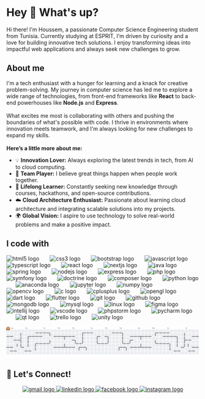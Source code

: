 <h1 align="left">Hey 👋 What's up?</h1>

<p align="left">
Hi there! I'm Houssem, a passionate Computer Science Engineering student from Tunisia. Currently studying at ESPRIT, I'm driven by curiosity and a love for building innovative tech solutions. I enjoy transforming ideas into impactful web applications and always seek new challenges to grow.
</p>

<h2 align="left">About me</h2>

<p align="left">
I'm a tech enthusiast with a hunger for learning and a knack for creative problem-solving. My journey in computer science has led me to explore a wide range of technologies, from front-end frameworks like <b>React</b> to back-end powerhouses like <b>Node.js</b> and <b>Express</b>. <br><br>
What excites me most is collaborating with others and pushing the boundaries of what's possible with code. I thrive in environments where innovation meets teamwork, and I'm always looking for new challenges to expand my skills.<br><br>
<b>Here’s a little more about me:</b>
<ul>
<li>💡 <b>Innovation Lover:</b> Always exploring the latest trends in tech, from AI to cloud computing.</li>
<li>🤝 <b>Team Player:</b> I believe great things happen when people work together.</li>
<li>🌱 <b>Lifelong Learner:</b> Constantly seeking new knowledge through courses, hackathons, and open-source contributions.</li>
<li>☁️ <b>Cloud Architecture Enthusiast:</b> Passionate about learning cloud architecture and integrating scalable solutions into my projects.</li>
<li>🌍 <b>Global Vision:</b> I aspire to use technology to solve real-world problems and make a positive impact.</li>
</ul>
</p>

<h2 align="left">I code with</h2>
<div align="left">
  <img src="https://cdn.jsdelivr.net/gh/devicons/devicon/icons/html5/html5-original.svg" width="40" alt="html5 logo" />
  <img width="20" />
  <img src="https://cdn.jsdelivr.net/gh/devicons/devicon/icons/css3/css3-original.svg" width="40" alt="css3 logo" />
  <img width="20" />
  <img src="https://cdn.jsdelivr.net/gh/devicons/devicon/icons/bootstrap/bootstrap-original.svg" width="40" alt="bootstrap logo" />
  <img width="20" />
  <img src="https://cdn.jsdelivr.net/gh/devicons/devicon/icons/javascript/javascript-original.svg" width="40" alt="javascript logo" />
  <img width="20" />
  <img src="https://cdn.simpleicons.org/typescript/3178C6" wwidth="40" alt="typescript logo" />
  <img width="20" />
  <img src="https://cdn.jsdelivr.net/gh/devicons/devicon/icons/react/react-original.svg" wwidth="40" alt="react logo" />
  <img width="20" />
  <img src="https://cdn.jsdelivr.net/gh/devicons/devicon/icons/nextjs/nextjs-original.svg" width="40" alt="nextjs logo" />
  <img width="20" />
  <img src="https://cdn.jsdelivr.net/gh/devicons/devicon/icons/java/java-original.svg" wwidth="40" alt="java logo" />
  <img width="20" />
  <img src="https://cdn.jsdelivr.net/gh/devicons/devicon/icons/spring/spring-original.svg" width="40" alt="spring logo" />
  <img width="20" />
  <img src="https://cdn.jsdelivr.net/gh/devicons/devicon/icons/nodejs/nodejs-original.svg" width="40" alt="nodejs logo" />
  <img width="20" />
  <img src="https://cdn.jsdelivr.net/gh/devicons/devicon/icons/express/express-original.svg" width="40" alt="express logo" />
  <img width="20" />
  <img src="https://cdn.jsdelivr.net/gh/devicons/devicon/icons/php/php-original.svg" width="40" alt="php logo" />
  <img width="20" />
  <img src="https://cdn.jsdelivr.net/gh/devicons/devicon/icons/symfony/symfony-original.svg" width="40" alt="symfony logo" />
  <img width="20" />
  <img src="https://cdn.jsdelivr.net/gh/devicons/devicon/icons/doctrine/doctrine-original.svg" width="40" alt="doctrine logo" />
  <img width="20" />
  <img src="https://cdn.jsdelivr.net/gh/devicons/devicon/icons/composer/composer-original.svg" width="40" alt="composer logo" />
  <img width="20" />
  <img src="https://cdn.jsdelivr.net/gh/devicons/devicon/icons/python/python-original.svg" width="40" alt="python logo" />
  <img width="20" />
  <img src="https://cdn.jsdelivr.net/gh/devicons/devicon/icons/anaconda/anaconda-original.svg" width="40" alt="anaconda logo" />
  <img width="20" />
  <img src="https://cdn.jsdelivr.net/gh/devicons/devicon/icons/jupyter/jupyter-original.svg" width="40" alt="jupyter logo" />
  <img width="20" />
  <img src="https://cdn.jsdelivr.net/gh/devicons/devicon/icons/numpy/numpy-original.svg" width="40" alt="numpy logo" />
  <img width="20" />
  <img src="https://cdn.jsdelivr.net/gh/devicons/devicon/icons/opencv/opencv-original.svg" width="40" alt="opencv logo" />
  <img width="20" />
  <img src="https://cdn.jsdelivr.net/gh/devicons/devicon/icons/c/c-original.svg" width="40" alt="c logo" />
  <img width="20" />
  <img src="https://cdn.jsdelivr.net/gh/devicons/devicon/icons/cplusplus/cplusplus-original.svg" width="40" alt="cplusplus logo" />
  <img width="20" />
  <img src="https://cdn.jsdelivr.net/gh/devicons/devicon/icons/opengl/opengl-original.svg" width="40" alt="opengl logo" />
  <img width="20" />
  <img src="https://cdn.jsdelivr.net/gh/devicons/devicon/icons/dart/dart-original.svg" width="40" alt="dart logo" />
  <img width="20" />
  <img src="https://cdn.jsdelivr.net/gh/devicons/devicon/icons/flutter/flutter-original.svg" width="40" alt="flutter logo" />
  <img width="20" />
  <img src="https://cdn.jsdelivr.net/gh/devicons/devicon/icons/git/git-original.svg" width="40" alt="git logo" />
  <img width="20" />
  <img src="https://cdn.jsdelivr.net/gh/devicons/devicon/icons/github/github-original.svg" width="40" alt="github logo" />
  <img width="20" />
  <img src="https://cdn.jsdelivr.net/gh/devicons/devicon/icons/mongodb/mongodb-original.svg" width="40" alt="mongodb logo" />
  <img width="20" />
  <img src="https://cdn.jsdelivr.net/gh/devicons/devicon/icons/mysql/mysql-original.svg" width="40" alt="mysql logo" />
  <img width="20" />
  <img src="https://cdn.jsdelivr.net/gh/devicons/devicon/icons/linux/linux-original.svg" width="28" alt="linux logo" />
  <img width="20" />
  <img src="https://cdn.jsdelivr.net/gh/devicons/devicon/icons/figma/figma-original.svg" width="40" alt="figma logo" />
  <img width="20" />
  <img src="https://cdn.jsdelivr.net/gh/devicons/devicon/icons/intellij/intellij-original.svg" width="40" alt="intellij logo" />
  <img width="20" />
  <img src="https://cdn.jsdelivr.net/gh/devicons/devicon/icons/vscode/vscode-original.svg" width="40" alt="vscode logo" />
  <img width="20" />
  <img src="https://cdn.jsdelivr.net/gh/devicons/devicon/icons/phpstorm/phpstorm-original.svg" width="40" alt="phpstorm logo" />
  <img width="20" />
  <img src="https://cdn.jsdelivr.net/gh/devicons/devicon/icons/pycharm/pycharm-original.svg" width="40" alt="pycharm logo" />
  <img width="20" />
  <img src="https://cdn.jsdelivr.net/gh/devicons/devicon/icons/qt/qt-original.svg" width="40" alt="qt logo" />
  <img width="20" />
  <img src="https://cdn.jsdelivr.net/gh/devicons/devicon/icons/trello/trello-plain.svg" width="40" alt="trello logo" />
  <img width="20" />
  <img src="https://cdn.jsdelivr.net/gh/devicons/devicon/icons/unity/unity-original.svg" width="40"  alt="unity logo" />
</div>




<br/>
<div align="left">
<picture>
<source media="(prefers-color-scheme: dark)" srcset="https://raw.githubusercontent.com/labidi-houssem/labidi-houssem/output/pacman-contribution-graph-dark.svg">
<source media="(prefers-color-scheme: light)" srcset="https://raw.githubusercontent.com/labidi-houssem/labidi-houssem/output/pacman-contribution-graph.svg">
<img alt="pacman contribution graph" src="https://raw.githubusercontent.com/labidi-houssem/labidi-houssem/output/pacman-contribution-graph.svg">
</picture>
</div>

<h2 align="left">💬 Let's Connect!</h2>

<div align="center">
<a href="mailto:houssemm.labidi@gmail.com" target="_blank">
<img src="https://raw.githubusercontent.com/maurodesouza/profile-readme-generator/master/src/assets/icons/social/gmail/default.svg" width="52" height="40" alt="gmail logo" />
</a>
<a href="https://www.linkedin.com/in/houssem-labidi/" target="_blank">
<img src="https://raw.githubusercontent.com/maurodesouza/profile-readme-generator/master/src/assets/icons/social/linkedin/default.svg" width="52" height="40" alt="linkedin logo" />
</a>
<a href="https://www.facebook.com/houssem.alabidi" target="_blank">
<img src="https://raw.githubusercontent.com/maurodesouza/profile-readme-generator/master/src/assets/icons/social/facebook/default.svg" width="52" height="40" alt="facebook logo" />
</a>
<a href="https://www.instagram.com/houssem.labidi/" target="_blank">
<img src="https://raw.githubusercontent.com/maurodesouza/profile-readme-generator/master/src/assets/icons/social/instagram/default.svg" width="52" height="40" alt="instagram logo" />
</a>
</div>
